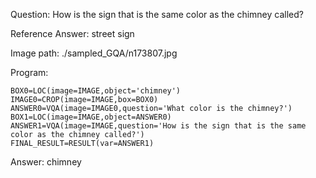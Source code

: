Question: How is the sign that is the same color as the chimney called?

Reference Answer: street sign

Image path: ./sampled_GQA/n173807.jpg

Program:

```
BOX0=LOC(image=IMAGE,object='chimney')
IMAGE0=CROP(image=IMAGE,box=BOX0)
ANSWER0=VQA(image=IMAGE0,question='What color is the chimney?')
BOX1=LOC(image=IMAGE,object=ANSWER0)
ANSWER1=VQA(image=IMAGE,question='How is the sign that is the same color as the chimney called?')
FINAL_RESULT=RESULT(var=ANSWER1)
```
Answer: chimney

